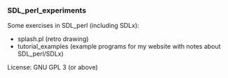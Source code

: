 ### SDL_perl_experiments

Some exercises in SDL_perl (including SDLx):

- splash.pl (retro drawing)
- tutorial_examples (example programs for my website with notes about SDL_perl/SDLx)

License: GNU GPL 3 (or above)
